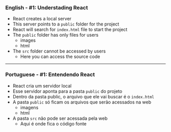### English - #1: Understading React
- React creates a local server
- This server points to a `public` folder for the project
- React will search for `index.html` file to start the project
- The `public` folder has only files for users
    - images
     - html
- The `src` folder cannot be accessed by users
    - Here you can access the source code

***

### Portuguese - #1: Entendendo React
- React cria um servidor local
- Esse servidor aponta para a pasta `public` do projeto
- Dentro da pasta public, o arquivo que ele vai buscar é o `index.html`
- A pasta `public` só ficam os arquivos que serão acessados na web
    - imagens
    - html
- A pasta `src` não pode ser acessada pela web
    - Aqui é onde fica o código fonte